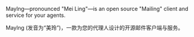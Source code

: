 Maylng—pronounced "Mei Ling"—is an open source "Mailing" client and service for your agents.

Maylng (发音为“美玲”)，一款为您的代理人设计的开源邮件客户端与服务。
